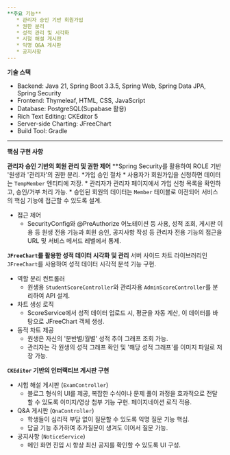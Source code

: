```yaml
---
**주요 기능**
   * 관리자 승인 기반 회원가입
   * 권한 분리
   * 성적 관리 및 시각화
   * 시험 해설 게시판
   * 익명 Q&A 게시판
   * 공지사항
---
```

**기술 스택**
   * Backend: Java 21, Spring Boot 3.3.5, Spring Web, Spring Data JPA, Spring Security
   * Frontend: Thymeleaf, HTML, CSS, JavaScript
   * Database: PostgreSQL(Supabase 활용)
   * Rich Text Editing: CKEditor 5
   * Server-side Charting: JFreeChart
   * Build Tool: Gradle
---
**핵심 구현 사항**

**관리자 승인 기반의 회원 관리 및 권한 제어**
  **Spring Security를 활용하여 ROLE 기반 '원생과 '관리자'의 권한 분리.
   *가입 승인 절차
     * 사용자가 회원가입을 신청하면 데이터는 `TempMember` 엔티티에 저장.
     * 관리자가 관리자 페이지에서 가입 신청 목록을 확인하고, 승인/거부 처리 가능.
     * 승인된 회원의 데이터는 `Member` 테이블로 이전되어 서비스의 핵심 기능에 접근할 수 있도록 설계.
   * 접근 제어
     * SecurityConfig와 @PreAuthorize 어노테이션 등 사용, 성적 조회, 게시판 이용 등 원생 전용
       기능과 회원 승인, 공지사항 작성 등 관리자 전용 기능의 접근을 URL 및 서비스 메서드 레벨에서 통제.


 **`JFreeChart`를 활용한 성적 데이터 시각화 및 관리**
  서버 사이드 차트 라이브러리인 `JFreeChart`를 사용하여 성적 데이터 시각적 분석 기능 구현.
   * 역할 분리 컨트롤러
     * 원생용 `StudentScoreController`와 관리자용 `AdminScoreController`를 분리하여 API 설계.
   * 차트 생성 로직
     * ScoreService에서 성적 데이터 업로드 시, 평균을 자동 계산, 이 데이터를 바탕으로 JFreeChart 객체 생성.
   * 동적 차트 제공
     * 원생은 자신의 '분반별/월별' 성적 추이 그래프 조회 가능.
     * 관리자는 각 원생의 성적 그래프 확인 및 '해당 성적 그래프'를 이미지 파일로 저장 가능.


  **`CKEditor` 기반의 인터랙티브 게시판 구현**
   * 시험 해설 게시판 (`ExamController`)
     * 블로그 형식의 UI를 제공, 복잡한 수식이나 문제 풀이 과정을 효과적으로 전달할 수 있도록 이미지/영상 첨부 기능 구현.
       페이지네이션 로직 적용.
   * Q&A 게시판 (`QnaController`)
     * 학생들이 심리적 부담 없이 질문할 수 있도록 익명 질문 기능 핵심.
     * 답글 기능 추가하여 추가질문이 생겨도 이어서 질문 가능.
   * 공지사항 (`NoticeService`)
      * 메인 화면 진입 시 항상 최신 공지를 확인할 수 있도록 UI 구성.

